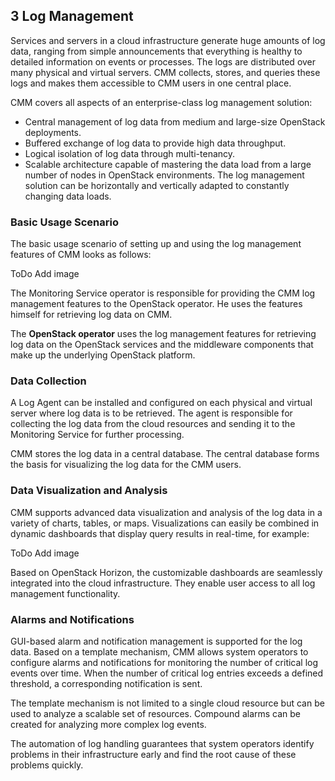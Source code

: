 ## 3 Log Management

Services and servers in a cloud infrastructure generate huge amounts of log data, ranging from
simple announcements that everything is healthy to detailed information on events or processes.
The logs are distributed over many physical and virtual servers. CMM collects, stores, and queries
these logs and makes them accessible to CMM users in one central place.

CMM covers all aspects of an enterprise-class log management solution:

- Central management of log data from medium and large-size OpenStack deployments.
- Buffered exchange of log data to provide high data throughput.
- Logical isolation of log data through multi-tenancy.
- Scalable architecture capable of mastering the data load from a large number of nodes in
  OpenStack environments. The log management solution can be horizontally and vertically
  adapted to constantly changing data loads.

### Basic Usage Scenario

The basic usage scenario of setting up and using the log management features of CMM looks as
follows:

ToDo Add image

The Monitoring Service operator is responsible for providing the CMM log management features
to the OpenStack operator. He uses the features himself for retrieving log data on CMM.

The **OpenStack operator** uses the log management features for retrieving log data on the
OpenStack services and the middleware components that make up the underlying OpenStack
platform.

### Data Collection

A Log Agent can be installed and configured on each physical and virtual server where log data is
to be retrieved. The agent is responsible for collecting the log data from the cloud resources and
sending it to the Monitoring Service for further processing.

CMM stores the log data in a central database. The central database forms the basis for
visualizing the log data for the CMM users.

### Data Visualization and Analysis

CMM supports advanced data visualization and analysis of the log data in a variety of charts,
tables, or maps. Visualizations can easily be combined in dynamic dashboards that display query
results in real-time, for example:

ToDo Add image

Based on OpenStack Horizon, the customizable dashboards are seamlessly integrated into the
cloud infrastructure. They enable user access to all log management functionality.

### Alarms and Notifications

GUI-based alarm and notification management is supported for the log data. Based on a template
mechanism, CMM allows system operators to configure alarms and notifications for monitoring the
number of critical log events over time. When the number of critical log entries exceeds a defined
threshold, a corresponding notification is sent.

The template mechanism is not limited to a single cloud resource but can be used to analyze
a scalable set of resources. Compound alarms can be created for analyzing more complex log
events.

The automation of log handling guarantees that system operators identify problems in their
infrastructure early and find the root cause of these problems quickly.
